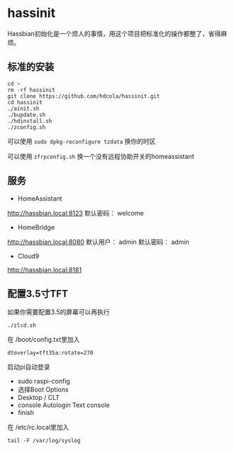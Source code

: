 # hassinit

Hassbian初始化是一个烦人的事情，用这个项目把标准化的操作都整了，省得麻烦。

## 标准的安装

```
cd ~
rm -rf hassinit
git clone https://github.com/hdcola/hassinit.git
cd hassinit
./ainit.sh
./bupdate.sh
./hdinstall.sh
./zconfig.sh
```

可以使用 ```sudo dpkg-reconfigure tzdata``` 换你的时区

可以使用 ```zfrpconfig.sh``` 换一个没有远程协助开关的homeassistant

## 服务

* HomeAssistant

http://hassbian.local:8123 默认密码： welcome

* HomeBridge

http://hassbian.local:8080 默认用户： admin 默认密码： admin

* Cloud9

http://hassbian.local:8181


## 配置3.5寸TFT

如果你需要配置3.5的屏幕可以再执行
```
./zlcd.sh
```

在 /boot/config.txt里加入
```
dtoverlay=tft35a:rotate=270
```

启动pi自动登录
* sudo raspi-config
* 选择Boot Options
* Desktop / CLT
* console Autologin Text console
* finish

在 /etc/rc.local里加入

```
tail -F /var/log/syslog
```

